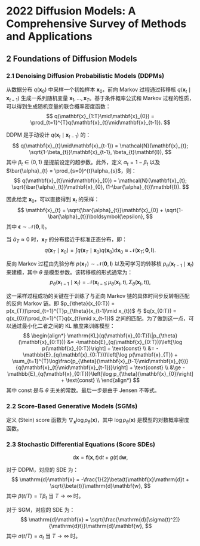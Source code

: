 # 2022 Diffusion Models: A Comprehensive Survey of Methods and Applications

## 2 Foundations of Diffusion Models

### 2.1 Denoising Diffusion Probabilistic Models (DDPMs)

从数据分布 $q(\mathbf{x}_{0})$ 中采样一个初始样本 $\mathbf{x}_{0}$，前向 Markov 过程通过转移核 $q(\mathbf{x}_{t}\mid\mathbf{x}_{t-1})$ 生成一系列随机变量 $\mathbf{x}_{1}, \ldots, \mathbf{x}_{T}$。基于条件概率公式和 Markov 过程的性质，可以得到生成随机变量的联合概率密度函数：
$$
q(\mathbf{x}_{1:T}\mid\mathbf{x}_{0}) = \prod_{t=1}^{T}q(\mathbf{x}_{t}\mid\mathbf{x}_{t-1}).
$$

DDPM 是手动设计 $q(\mathbf{x}_{t}\mid\mathbf{x}_{t-1})$ 的：
$$
q(\mathbf{x}_{t}\mid\mathbf{x}_{t-1}) = \mathcal{N}(\mathbf{x}_{t}; \sqrt{1-\beta_{t}}\mathbf{x}_{t-1}, \beta_{t}\mathbf{I}),
$$
其中 $\beta_{t}\in(0,1)$ 是提前设定的超参数。此外，定义 $\alpha_{t} = 1-\beta_{t}$ 以及 $\bar{\alpha}_{t} = \prod_{s=0}^{t}\alpha_{s}$，则：
$$
q(\mathbf{x}_{t}\mid\mathbf{x}_{0}) = \mathcal{N}(\mathbf{x}_{t}; \sqrt{\bar{\alpha}_{t}}\mathbf{x}_{0}, (1-\bar{\alpha}_{t})\mathbf{I}).
$$

因此给定 $\mathbf{x}_{0}$，可以直接得到 $\mathbf{x}_{t}$ 的采样：
$$
\mathbf{x}_{t} = \sqrt{\bar{\alpha}_{t}}\mathbf{x}_{0} + \sqrt{1-\bar{\alpha}_{t}}\boldsymbol{\epsilon},
$$
其中 $\boldsymbol{\epsilon}\sim\mathcal{N}(\mathbf{0}, \mathbf{I})$。

当 $\bar{\alpha}_{T}\approx0$ 时，$\mathbf{x}_{T}$ 的分布接近于标准正态分布，即：
$$
q(\mathbf{x}_{T}\mid\mathbf{x}_{0}) = \int q(\mathbf{x}_{T}\mid\mathbf{x}_{0})q(\mathbf{x}_{0})\mathrm{d}\mathbf{x}_{0} \approx \mathcal{N}(\mathbf{x}_{T}; \mathbf{0}, \mathbf{I}).
$$

反向 Markov 过程由先验分布 $p(\mathbf{x}_{T}) \sim \mathcal{N}(\mathbf{0}, \mathbf{I})$ 以及可学习的转移核 $p_{\theta}(\mathbf{x}_{t-1}\mid\mathbf{x}_{t})$ 来建模，其中 $\theta$ 是模型参数。该转移核的形式通常为：
$$
p_{\theta}(\mathbf{x}_{t-1}\mid\mathbf{x}_{t}) = \mathcal{N}(\mathbf{x}_{t-1}; \mu_{\theta}(\mathbf{x}_{t}, t), \Sigma_{\theta}(\mathbf{x}_{t}, t)),
$$

这一采样过程成功的关键在于训练了与正向 Markov 链的具体时间步反转相匹配的反向 Markov 链。即 $p_{\theta}(x_{0:T}) = p(x_{T})\prod_{t=1}^{T}p_{\theta}(x_{t-1}\mid x_{t})$ 与 $q(x_{0:T}) = q(x_{0})\prod_{t=1}^{T}q(x_{t}\mid x_{t-1})$ 之间的匹配。为了做到这一点，可以通过最小化二者之间的 KL 散度来训练模型：
$$
\begin{align*}
\mathrm{KL}(q(\mathbf{x}_{0:T})\|p_{\theta}(\mathbf{x}_{0:T})) &= -\mathbb{E}_{q(\mathbf{x}_{0:T})}\left[\log p(\mathbf{x}_{0:T})\right] + \text{const} \\
&= -\mathbb{E}_{q(\mathbf{x}_{0:T})}\left[\log p(\mathbf{x}_{T}) + \sum_{t=1}^{T}\log\frac{p_{\theta}(\mathbf{x}_{t-1}\mid\mathbf{x}_{t})}{q(\mathbf{x}_{t}\mid\mathbf{x}_{t-1})}\right] + \text{const} \\
&\ge -\mathbb{E}_{q(\mathbf{x}_{0:T})}\left[\log p_{\theta}(\mathbf{x}_{0})\right] + \text{const} \\
\end{align*}
$$
其中 $\text{const}$ 是与 $\theta$ 无关的常数。最后一步是由于 Jensen 不等式。

### 2.2 Score-Based Generative Models (SGMs)

定义 (Stein) score 函数为 $\nabla_{\mathbf{x}}\log p_{\theta}(\mathbf{x})$，其中 $\log p_{\theta}(\mathbf{x})$ 是模型的对数概率密度函数。

### 2.3 Stochastic Differential Equations (Score SDEs)

$$
\mathrm{d}\mathbf{x}=\mathbf{f}(\mathbf{x}, t)\mathrm{d}t + g(t)\mathrm{d}\mathbf{w},
$$

对于 DDPM，对应的 SDE 为：
$$
\mathrm{d}\mathbf{x} = -\frac{1}{2}\beta(t)\mathbf{x}\mathrm{d}t + \sqrt{\beta(t)}\mathrm{d}\mathbf{w},
$$
其中 $\beta(t/T)=T\beta_{t}$ 当 $T\to\infty$ 时。

对于 SGM，对应的 SDE 为：
$$
\mathrm{d}\mathbf{x} = \sqrt{\frac{\mathrm{d}[\sigma(t)^2]}{\mathrm{d}t}}\mathrm{d}\mathbf{w},
$$
其中 $\sigma(t/T)=\sigma_{t}$ 当 $T\to\infty$ 时。

